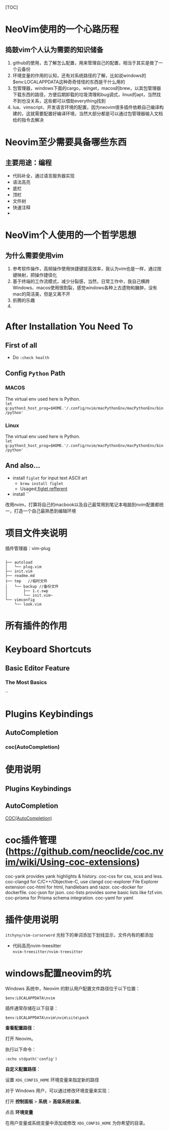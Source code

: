 [TOC]

# NeoVim使用的一个心路历程

## 捣鼓vim个人认为需要的知识储备

1. github的使用，去了解怎么配置，用来管理自己的配置，相当于其实是做了一个云备份
1. 环境变量的作用的认知，还有对系统路径的了解，比如说windows的$env:LOCALAPPDATA这种奇奇怪怪的东西是干什么用的
1. 包管理器，windows下面的cargo，winget，macos的brew，以其包管理器下载东西的路径，方便后期卸载的垃圾清理和bug调式，linux的apt，当然找不到也没关系，这些都可以借助everything找到
1. lua、vimscript、开发语言环境的配置，因为neovim很多插件依赖自己编译构建的，这就需要配置好编译环境，当然大部分都是可以通过包管理器输入文档给的指令去解决

# Neovim至少需要具备哪些东西

## 主要用途：编程

- 代码补全，通过语言服务器实现
- 语法高亮
- 底栏
- 顶栏
- 文件树
- 快速注释
- 

# NeoVim个人使用的一个哲学思想

## 为什么需要使用vim

1. 参考软件操作，高频操作使用快捷键提高效率，我认为vim也是一样，通过按键映射，把操作捷径化
2. 基于终端的工作流模式，减少分裂感，当然，日常工作中，我自己横跨Windows、macos使用很割裂，感觉windows各种上古遗物和臃肿，没有mac的简洁美，但是又离不开
3. 折腾的乐趣
4. 

# After Installation You Need To 

## First of all 
* Do `:check health`
## Config `Python` Path  

### MACOS
The virtual env used here is Python.  
`let g:python3_host_prog=$HOME.'/.config/nvim/macPythonEnv/macPythonEnv/bin/python'`

### Linux


The virtual env used here is Python.  
`let g:python3_host_prog=$HOME.'/.config/nvim/macPythonEnv/macPythonEnv/bin/python'`
## And also...
* install `figlet` for input text ASCII art
  * `brew install figlet`
  * Usaged,[figlet refferent](https://zhuanlan.zhihu.com/p/612411300) 
* install ``

改用nvim，打算将自己的macbook以及自己最常用到笔记本电脑到nvim配置都统一，打造一个自己最熟悉到编辑环境

# 项目文件夹说明

插件管理器：vim-plug

```

├── autoload 
│   └── plug.vim
├── init.vim
├── readme.md
├── tmp   //临时文件
│   └── backup //备份文件
│       ├── 1.c.swp
│       └── init.vim~
└── vimconfig
    └── look.vim
```

# 所有插件的作用



# Keyboard Shortcuts

## Basic Editor Feature
### The Most Basics
``


# Plugins Keybindings
## AutoCompletion
### coc(AutoCompletion)

# 使用说明  
## Plugins Keybindings  
## AutoCompletion
[COC(AutoCompletion)](https://github.com/neoclide/coc.nvim)  


# coc插件管理(https://github.com/neoclide/coc.nvim/wiki/Using-coc-extensions)
coc-yank provides yank highlights & history.
coc-css for css, scss and less.
coc-clangd for C/C++/Objective-C, use clangd
coc-explorer File Explorer extension
coc-html for html, handlebars and razor.
coc-docker for dockerfile.
coc-json for json.
coc-lists provides some basic lists like fzf.vim.
coc-prisma for Prisma schema integration.
coc-yaml for yaml
# 插件使用说明  
`itchyny/vim-cursorword` 光标下的单词添加下划线显示，文件内有的都添加  
* 代码高亮nvim-treesitter  
`nvim-treesitter/nvim-treesitter`  

# windows配置neovim的坑

 Windows 系统中，Neovim 的默认用户配置文件路径位于以下位置：

```
$env:LOCALAPPDATA\nvim
```

插件通常存储在以下目录：

```
$env:LOCALAPPDATA\nvim\nvim\site\pack
```

**查看配置路径**：

打开 Neovim。

执行以下命令：

```
:echo stdpath('config')
```

**自定义配置路径**：

设置 `XDG_CONFIG_HOME` 环境变量来指定新的路径

对于 Windows 用户，可以通过修改环境变量来实现：

打开 **控制面板** > **系统** > **高级系统设置**。

点击 **环境变量**

在用户变量或系统变量中添加或修改 `XDG_CONFIG_HOME` 为你希望的目录。
